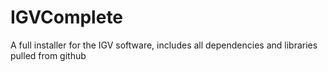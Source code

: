 # IGVComplete
A full installer for the IGV software, includes all dependencies and libraries pulled from github
